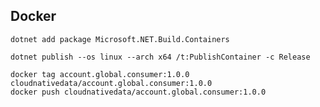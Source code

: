 

## Docker


```shell
dotnet add package Microsoft.NET.Build.Containers
```


```shell
dotnet publish --os linux --arch x64 /t:PublishContainer -c Release
```

```shell
docker tag account.global.consumer:1.0.0 cloudnativedata/account.global.consumer:1.0.0 
docker push cloudnativedata/account.global.consumer:1.0.0
```

